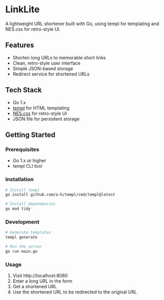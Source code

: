 # LinkLite

A lightweight URL shortener built with Go, using templ for templating and NES.css for retro-style UI.

## Features
- Shorten long URLs to memorable short links
- Clean, retro-style user interface
- Simple JSON-based storage
- Redirect service for shortened URLs

## Tech Stack
- Go 1.x
- [templ](https://templ.guide/) for HTML templating
- [NES.css](https://nostalgic-css.github.io/NES.css/) for retro-style UI
- JSON file for persistent storage

## Getting Started

### Prerequisites
- Go 1.x or higher
- templ CLI tool

### Installation
```bash
# Install templ
go install github.com/a-h/templ/cmd/templ@latest

# Install dependencies
go mod tidy
```

### Development
```bash
# Generate templates
templ generate

# Run the server
go run main.go
```

### Usage
1. Visit http://localhost:8080
2. Enter a long URL in the form
3. Get a shortened URL
4. Use the shortened URL to be redirected to the original URL
